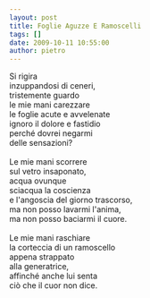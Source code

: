 ```yaml
---
layout: post
title: Foglie Aguzze E Ramoscelli
tags: []
date: 2009-10-11 10:55:00
author: pietro
---
```

Si rigira<br/>inzuppandosi di ceneri,<br/>tristemente guardo<br/>le mie mani carezzare<br/>le foglie acute e avvelenate<br/>ignoro il dolore e fastidio<br/>perché dovrei negarmi<br/>delle sensazioni?<br/><br/>Le mie mani scorrere<br/>sul vetro insaponato,<br/>acqua ovunque<br/>sciacqua la coscienza<br/>e l'angoscia del giorno trascorso,<br/>ma non posso lavarmi l'anima,<br/>ma non posso baciarmi il cuore.<br/><br/>Le mie mani raschiare<br/>la corteccia di un ramoscello<br/>appena strappato<br/>alla generatrice,<br/>affinché anche lui senta<br/>ciò che il cuor non dice.
